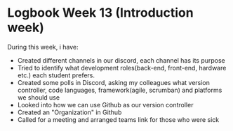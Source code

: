 # Logbook Week 13 (Introduction week)

During this week, i have:
  - Created different channels in our discord, each channel has its purpose 
  - Tried to identify what development roles(back-end, front-end, hardware etc.) each student prefers. 
  - Created some polls in Discord, asking my colleagues  what version controller, code languages, framework(agile, scrumban) and platforms we should use 
  - Looked into how we can use Github as our version controller
  - Created an "Organization" in Github 
  - Called for a meeting and arranged teams link for those who were sick 
